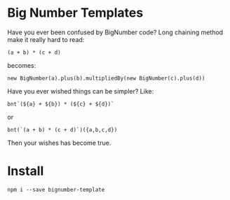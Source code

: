 # Big Number Templates

Have you ever been confused by BigNumber code? Long chaining method make it really hard to read:

```
(a + b) * (c + d)
```
becomes:
```
new BigNumber(a).plus(b).multipliedBy(new BigNumber(c).plus(d))
```

Have you ever wished things can be simpler? Like:

```
bnt`(${a} + ${b}) * (${c} + ${d})`
```
or
```
bnt(`(a + b) * (c + d)`)({a,b,c,d})
```

Then your wishes has become true.

# Install

```
npm i --save bignumber-template
```

